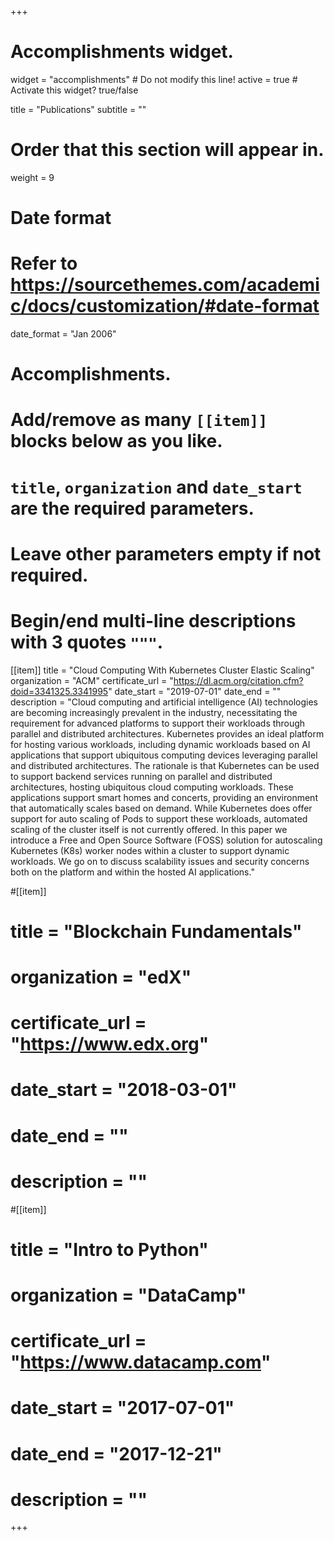 +++
# Accomplishments widget.
widget = "accomplishments"  # Do not modify this line!
active = true  # Activate this widget? true/false

title = "Publications"
subtitle = ""

# Order that this section will appear in.
weight = 9

# Date format
#   Refer to https://sourcethemes.com/academic/docs/customization/#date-format
date_format = "Jan 2006"

# Accomplishments.
#   Add/remove as many `[[item]]` blocks below as you like.
#   `title`, `organization` and `date_start` are the required parameters.
#   Leave other parameters empty if not required.
#   Begin/end multi-line descriptions with 3 quotes `"""`.

[[item]]
  title = "Cloud Computing With Kubernetes Cluster Elastic Scaling"
  organization = "ACM"
  certificate_url = "https://dl.acm.org/citation.cfm?doid=3341325.3341995"
  date_start = "2019-07-01"
  date_end = ""
  description = "Cloud computing and artificial intelligence (AI) technologies are becoming increasingly prevalent in the industry, necessitating the requirement for advanced platforms to support their workloads through parallel and distributed architectures. Kubernetes provides an ideal platform for hosting various workloads, including dynamic workloads based on AI applications that support ubiquitous computing devices leveraging parallel and distributed architectures. The rationale is that Kubernetes can be used to support backend services running on parallel and distributed architectures, hosting ubiquitous cloud computing workloads. These applications support smart homes and concerts, providing an environment that automatically scales based on demand. While Kubernetes does offer support for auto scaling of Pods to support these workloads, automated scaling of the cluster itself is not currently offered. In this paper we introduce a Free and Open Source Software (FOSS) solution for autoscaling Kubernetes (K8s) worker nodes within a cluster to support dynamic workloads. We go on to discuss scalability issues and security concerns both on the platform and within the hosted AI applications."

#[[item]]
#  title = "Blockchain Fundamentals"
#  organization = "edX"
#  certificate_url = "https://www.edx.org"
#  date_start = "2018-03-01"
#  date_end = ""
#  description = ""
  
#[[item]]
#  title = "Intro to Python"
#  organization = "DataCamp"
#  certificate_url = "https://www.datacamp.com"
#  date_start = "2017-07-01"
#  date_end = "2017-12-21"
#  description = ""

+++
